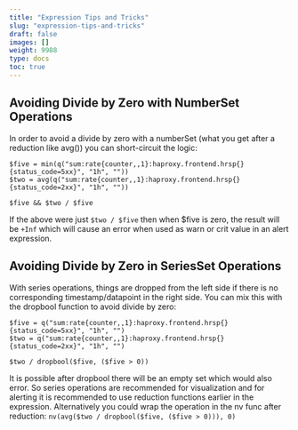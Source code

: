 ```yaml
---
title: "Expression Tips and Tricks"
slug: "expression-tips-and-tricks"
draft: false
images: []
weight: 9988
type: docs
toc: true
---
```


## Avoiding Divide by Zero with NumberSet Operations
In order to avoid a divide by zero with a numberSet (what you get after a reduction like avg()) you can short-circuit the logic:

    $five = min(q("sum:rate{counter,,1}:haproxy.frontend.hrsp{}{status_code=5xx}", "1h", ""))
    $two = avg(q("sum:rate{counter,,1}:haproxy.frontend.hrsp{}{status_code=2xx}", "1h", ""))
    
    $five && $two / $five

If the above were just `$two / $five` then when $five is zero, the result will be `+Inf` which will cause an error when used as warn or crit value in an alert expression.

## Avoiding Divide by Zero in SeriesSet Operations
With series operations, things are dropped from the left side if there is no corresponding timestamp/datapoint in the right side. You can mix this with the dropbool function to avoid divide by zero:

    $five = q("sum:rate{counter,,1}:haproxy.frontend.hrsp{}{status_code=5xx}", "1h", "")
    $two = q("sum:rate{counter,,1}:haproxy.frontend.hrsp{}{status_code=2xx}", "1h", "")
    
    $two / dropbool($five, ($five > 0))

It is possible after dropbool there will be an empty set which would also error. So series operations are recommended for visualization and for alerting it is recommended to use reduction functions earlier in the expression. Alternatively you could wrap the operation in the nv func after reduction: `nv(avg($two / dropbool($five, ($five > 0))), 0)`



